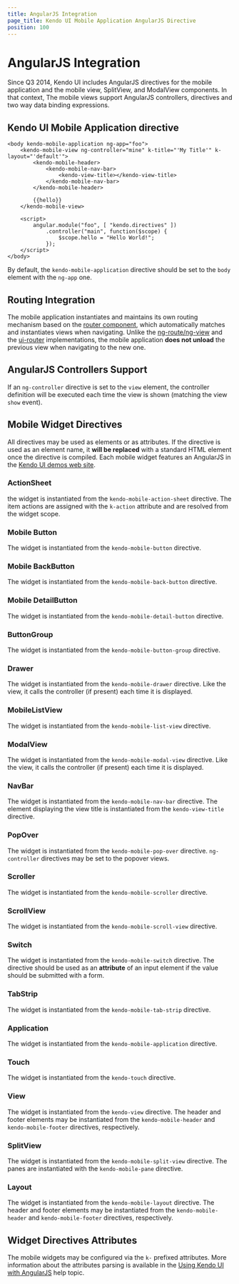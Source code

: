```yaml
---
title: AngularJS Integration
page_title: Kendo UI Mobile Application AngularJS Directive
position: 100
---
```


# AngularJS Integration

Since Q3 2014, Kendo UI includes AngularJS directives for the mobile application and the mobile view, SplitView, and ModalView components. In that
context, The mobile views support AngularJS controllers, directives and two way data binding expressions.

## Kendo UI Mobile Application directive

    <body kendo-mobile-application ng-app="foo">
        <kendo-mobile-view ng-controller="mine" k-title="'My Title'" k-layout="'default'">
            <kendo-mobile-header>
                <kendo-mobile-nav-bar>
                    <kendo-view-title></kendo-view-title>
                </kendo-mobile-nav-bar>
            </kendo-mobile-header>

            {{hello}}
        </kendo-mobile-view>

        <script>
            angular.module("foo", [ "kendo.directives" ])
                .controller("main", function($scope) {
                    $scope.hello = "Hello World!";
                });
        </script>
    </body>

By default, the `kendo-mobile-application` directive should be set to the `body` element with the `ng-app` one.

## Routing Integration

The mobile application instantiates and maintains its own routing mechanism based on the [router component](/framework/spa/router), which
automatically matches and instantiates views when navigating.
Unlike the [ng-route/ng-view](https://docs.angularjs.org/api/ngRoute) and the [ui-router](https://github.com/angular-ui/ui-router) implementations,
the mobile application **does not unload** the previous view when navigating to the new one.

## AngularJS Controllers Support

If an `ng-controller` directive is set to the `view` element, the controller definition will be executed each time the view is shown (matching the view `show`
event).

## Mobile Widget Directives

All directives may be used as elements or as attributes. If the directive is used as an element name, it **will be replaced** with a standard HTML
element once the directive is compiled. Each mobile widget features an AngularJS in the [Kendo UI demos web site](http://demos.telerik.com/kendo-ui/).

### ActionSheet

the widget is instantiated from the `kendo-mobile-action-sheet` directive. The item actions are assigned with the `k-action` attribute and are
resolved from the widget scope.

### Mobile Button

The widget is instantiated from the `kendo-mobile-button` directive.

### Mobile BackButton

The widget is instantiated from the `kendo-mobile-back-button` directive.

### Mobile DetailButton

The widget is instantiated from the `kendo-mobile-detail-button` directive.

### ButtonGroup

The widget is instantiated from the `kendo-mobile-button-group` directive.

### Drawer

The widget is instantiated from the `kendo-mobile-drawer` directive. Like the view, it calls the controller (if present) each time it is displayed.

### MobileListView

The widget is instantiated from the `kendo-mobile-list-view` directive.

### ModalView

The widget is instantiated from the `kendo-mobile-modal-view` directive. Like the view, it calls the controller (if present) each time it is displayed.

### NavBar

The widget is instantiated from the `kendo-mobile-nav-bar` directive. The element displaying the view title is instantiated from the
`kendo-view-title` directive.

### PopOver

The widget is instantiated from the `kendo-mobile-pop-over` directive. `ng-controller` directives may be set to the popover views.

### Scroller

The widget is instantiated from the `kendo-mobile-scroller` directive.

### ScrollView

The widget is instantiated from the `kendo-mobile-scroll-view` directive.

### Switch

The widget is instantiated from the `kendo-mobile-switch` directive. The directive should be used as an **attribute** of an input element if the
value should be submitted with a form.

### TabStrip

The widget is instantiated from the `kendo-mobile-tab-strip` directive.

### Application

The widget is instantiated from the `kendo-mobile-application` directive.

### Touch

The widget is instantiated from the `kendo-touch` directive.

### View

The widget is instantiated from the `kendo-view` directive. The header and footer elements may be instantiated from the `kendo-mobile-header` and
`kendo-mobile-footer` directives, respectively.

### SplitView

The widget is instantiated from the `kendo-mobile-split-view` directive. The panes are instantiated with the `kendo-mobile-pane` directive.

### Layout

The widget is instantiated from the `kendo-mobile-layout` directive. The header and footer elements may be instantiated from the `kendo-mobile-header` and
`kendo-mobile-footer` directives, respectively.

## Widget Directives Attributes

The mobile widgets may be configured via the `k-` prefixed attributes. More information about the attributes parsing is available in the [Using Kendo UI
with AngularJS](/AngularJS/introduction#widget-options-in-html) help topic.

